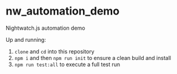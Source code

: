 # nw_automation_demo
Nightwatch.js automation demo

Up and running:
1. `clone` and `cd` into this repository
2. `npm i` and then `npm run init` to ensure a clean build and install
3. `npm run test:all` to execute a full test run
